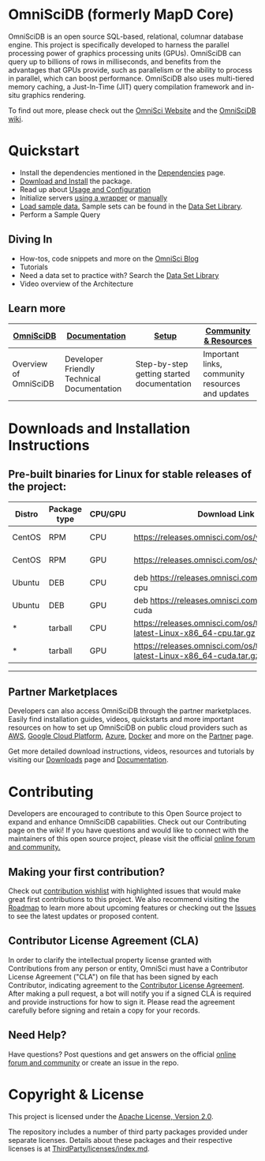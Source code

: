 OmniSciDB (formerly MapD Core)
==============================

OmniSciDB is an open source SQL-based, relational, columnar database engine. This project is specifically developed to harness the parallel processing power of graphics processing units (GPUs). OmniSciDB can query up to billions of rows in milliseconds, and benefits from the advantages that GPUs provide, such as parallelism or the ability to process in parallel, which can boost performance. OmniSciDB also uses multi-tiered memory caching, a Just-In-Time (JIT) query compilation framework and in-situ graphics rendering.

To find out more, please check out the [OmniSci Website](https://www.omnisci.com) and the [OmniSciDB wiki](https://github.com/snowcrash007/omniscidb/wiki/).

# Quickstart

- Install the dependencies mentioned in the [Dependencies](https://github.com/snowcrash007/omniscidb/wiki/OmniSciDB-Dependencies) page.
- [Download and Install](#DownloadsandInstallationInstructions) the package.
- Read up about [Usage and Configuration](#building)
- Initialize servers [using a wrapper](https://github.com/snowcrash007/omniscidb/wiki/OmniSciDB-Documentation/_edit#starting-using-the-startomnisci-wrapper) or [manually](https://github.com/snowcrash007/omniscidb/wiki/OmniSciDB-Documentation/_edit#starting-manually)
- [Load sample data.](#working-with-data) Sample sets can be found in the [Data Set Library](https://community.omnisci.com/browse/new-item2).
- Perform a Sample Query

## Diving In

- How-tos, code snippets and more on the [OmniSci Blog](https://www.omnisci.com/blog/)
- Tutorials
- Need a data set to practice with? Search the [Data Set Library](https://community.omnisci.com/browse/new-item2)
- Video overview of the Architecture

## Learn more
| [OmniSciDB](https://github.com/snowcrash007/omniscidb/wiki/OmniSciDB-Overview) | [Documentation](https://github.com/snowcrash007/omniscidb/wiki/OmniSciDB-Documentation) | [Setup](https://github.com/snowcrash007/omniscidb/wiki/Setup) | [Community & Resources](https://github.com/snowcrash007/omniscidb/wiki/Community-&-Resources) |
| -- | -- | --|--|
| Overview of OmniSciDB| Developer Friendly Technical Documentation | Step-by-step getting started documentation | Important links, community resources and updates |

# Downloads and Installation Instructions

## Pre-built binaries for Linux for stable releases of the project:

| Distro | Package type | CPU/GPU | Download Link | Installation Guide |
| --- | --- | --- | --- | --- |
| CentOS | RPM | CPU | https://releases.omnisci.com/os/yum/stable/cpu | https://www.omnisci.com/docs/latest/4_centos7-yum-cpu-os-recipe.html |
| CentOS | RPM | GPU | https://releases.omnisci.com/os/yum/stable/cuda | https://www.omnisci.com/docs/latest/4_centos7-yum-gpu-os-recipe.html |
| Ubuntu | DEB | CPU | deb https://releases.omnisci.com/os/apt/ stable cpu | https://www.omnisci.com/docs/latest/4_ubuntu-apt-cpu-os-recipe.html |
| Ubuntu | DEB | GPU | deb https://releases.omnisci.com/os/apt/ stable cuda | https://www.omnisci.com/docs/latest/4_ubuntu-apt-gpu-os-recipe.html |
| * | tarball | CPU | https://releases.omnisci.com/os/tar/omnisci-os-latest-Linux-x86_64-cpu.tar.gz |  |
| * | tarball | GPU | https://releases.omnisci.com/os/tar/omnisci-os-latest-Linux-x86_64-cuda.tar.gz |  |

***

## Partner Marketplaces
Developers can also access OmniSciDB through the partner marketplaces. Easily find installation guides, videos, quickstarts and more important resources on how to set up OmniSciDB on public cloud providers such as [AWS](https://github.com/snowcrash007/omniscidb/wiki/OmniSciDB-Partners#aws), [Google Cloud Platform](https://github.com/snowcrash007/omniscidb/wiki/OmniSciDB-Partners#google-cloud-platform), [Azure](https://github.com/snowcrash007/omniscidb/wiki/OmniSciDB-Partners#azure), [Docker](https://github.com/snowcrash007/omniscidb/wiki/OmniSciDB-Partners#docker) and more on the [Partner](https://github.com/snowcrash007/omniscidb/wiki/OmniSciDB-Partners) page.

Get more detailed download instructions, videos, resources and tutorials by visiting our [Downloads](https://github.com/snowcrash007/omniscidb/wiki/OmniSciDB-Downloads) page and [Documentation](https://github.com/snowcrash007/omniscidb/wiki/OmniSciDB-Documentation).

# Contributing
Developers are encouraged to contribute to this Open Source project to expand and enhance OmniSciDB capabilities. Check out our Contributing page on the wiki! If you have questions and would like to connect with the maintainers of this open source project, please visit the official [online forum and community.](https://community.omnisci.com/home)

## Making your first contribution? 
Check out [contribution wishlist](https://github.com/omnisci/omniscidb/contribute) with highlighted issues that would make great first contributions to this project. We also recommend visiting the [Roadmap](ROADMAP.md) to learn more about upcoming features or checking out the [Issues](https://github.com/omnisci/omniscidb/issues) to see the latest updates or proposed content.

## Contributor License Agreement (CLA)
In order to clarify the intellectual property license granted with Contributions from any person or entity, OmniSci must have a Contributor License Agreement ("CLA") on file that has been signed by each Contributor, indicating agreement to the [Contributor License Agreement](CLA.txt). After making a pull request, a bot will notify you if a signed CLA is required and provide instructions for how to sign it. Please read the agreement carefully before signing and retain a copy for your records.

## Need Help?
Have questions? Post questions and get answers on the official [online forum and community](https://community.omnisci.com/home) or create an issue in the repo.

# Copyright & License
This project is licensed under the [Apache License, Version 2.0](https://www.apache.org/licenses/LICENSE-2.0).

The repository includes a number of third party packages provided under separate licenses. Details about these packages and their respective licenses is at [ThirdParty/licenses/index.md](ThirdParty/licenses/index.md).
